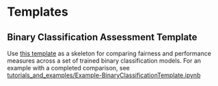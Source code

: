 # Templates

## Binary Classification Assessment Template
Use [this template](Template-BinaryClassificationAssessment.ipynb) as a skeleton for comparing fairness and performance measures across a set of trained binary classification models. For an example with a completed comparison, see [tutorials_and_examples/Example-BinaryClassificationTemplate.ipynb](https://nbviewer.jupyter.org/github/KenSciResearch/fairMLHealth/blob/master/tutorials_and_examples/Example-BinaryClassificationTemplate.ipynb)
